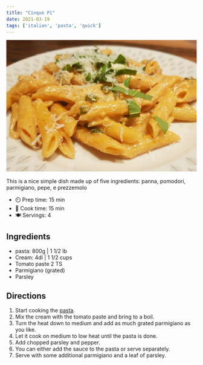 ```yaml
---
title: "Cinque Pi"
date: 2021-03-19
tags: ['italian', 'pasta', 'quick']
---
```


![Cinque Pi](/recipes/pix/cinque-pi.webp)

This is a nice simple dish made up of five ingredients: panna, pomodori, parmigiano, pepe, e prezzemolo

- ⏲️ Prep time: 15 min
- 🍳 Cook time: 15 min
- 🍽️ Servings: 4

## Ingredients

- pasta: 800g | 1 1/2 lb
- Cream: 4dl | 1 1/2 cups
- Tomato paste 2 TS
- Parmigiano (grated)
- Parsley

## Directions

1. Start cooking the [pasta](/recipes/pasta).
2. Mix the cream with the tomato paste and bring to a boil.
3. Turn the heat down to medium and add as much grated parmigiano as you like.
4. Let it cook on medium to low heat until the pasta is done.
5. Add chopped parsley and pepper.
6. You can either add the sauce to the pasta or serve separately.
7. Serve with some additional parmigiano and a leaf of parsley.
